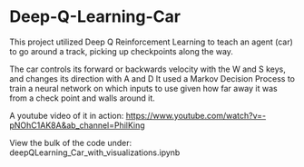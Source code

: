 # Deep-Q-Learning-Car

This project utilized Deep Q Reinforcement Learning to teach an agent (car) to go around a track, picking up checkpoints along the way.

The car controls its forward or backwards velocity with the W and S keys, and changes its direction with A and D
It used a Markov Decision Process to train a neural network on which inputs to use given how far away it was from a check point and walls around it.

A youtube video of it in action: https://www.youtube.com/watch?v=-pNOhC1AK8A&ab_channel=PhilKing

View the bulk of the code under: deepQLearning_Car_with_visualizations.ipynb
